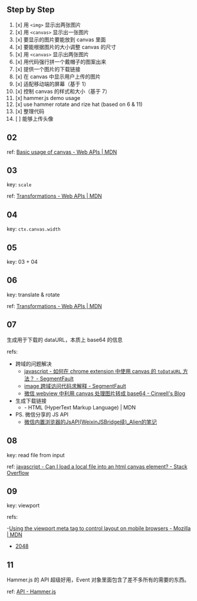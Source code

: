 ## Step by Step

1. [x] 用 `<img>` 显示出两张图片
2. [x] 用 `<canvas>` 显示出一张图片
3. [x] 要显示的图片要能放到 canvas 里面
4. [x] 要能根据图片的大小调整 canvas 的尺寸
5. [x] 用 `<canvas>` 显示出两张图片
6. [x] 用代码强行拼一个戴帽子的图案出来
7. [x] 提供一个图片的下载链接
8. [x] 在 canvas 中显示用户上传的图片
9. [x] 适配移动端的屏幕（基于 1）
10. [x] 控制 canvas 的样式和大小（基于 7）
11. [x] hammer.js demo usage
12. [x] use hammer rotate and rize hat (based on 6 & 11)
13. [x] 整理代码
14. [ ] 能够上传头像

## 02

ref: [Basic usage of canvas - Web APIs | MDN](https://developer.mozilla.org/en-US/docs/Web/API/Canvas_API/Tutorial/Basic_usage)

## 03

key: `scale`

ref: [Transformations - Web APIs | MDN](https://developer.mozilla.org/en-US/docs/Web/API/Canvas_API/Tutorial/Transformations)

## 04

key: `ctx.canvas.width`

## 05

key: 03 + 04

## 06

key: translate & rotate

ref: [Transformations - Web APIs | MDN](https://developer.mozilla.org/en-US/docs/Web/API/Canvas_API/Tutorial/Transformations)

## 07

生成用于下载的 dataURL，本质上 base64 的信息

refs:

- 跨域的问题解决
  - [javascript - 如何在 chrome extension 中使用 canvas 的 `toDataURL` 方法？ - SegmentFault](https://segmentfault.com/q/1010000002459456)
  - [image 跨域访问代码求解释 - SegmentFault](http://segmentfault.com/q/1010000000768672/a-1020000002436172)
  - [微信 webview 中利用 canvas 处理图片转成 base64 - Cinwell's Blog](http://cinwell.com/post/wechat-webview-canvas-image-base64)
- 生成下载链接
  - [<a> - HTML (HyperText Markup Language) | MDN](https://developer.mozilla.org/en-US/docs/Web/HTML/Element/a#attr-download)
- PS. 微信分享的 JS API
  - [微信内置浏览器的JsAPI(WeixinJSBridge续)_Alien的笔记](http://www.baidufe.com/item/f07a3be0b23b4c9606bb.html)

## 08

key: read file from input

ref: [javascript - Can I load a local file into an html canvas element? - Stack Overflow](http://stackoverflow.com/questions/13938686/can-i-load-a-local-file-into-an-html-canvas-element)

## 09

key: viewport

refs:

-[Using the viewport meta tag to control layout on mobile browsers - Mozilla | MDN](https://developer.mozilla.org/en-US/docs/Mozilla/Mobile/Viewport_meta_tag)
- [2048](https://gabrielecirulli.github.io/2048/)

## 11

Hammer.js 的 API 超级好用，Event 对象里面包含了差不多所有的需要的东西。

ref: [API - Hammer.js](http://hammerjs.github.io/api/)
